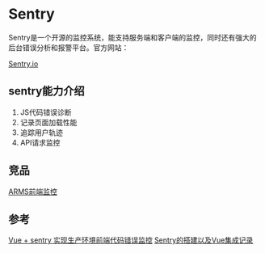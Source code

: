 # Sentry

Sentry是一个开源的监控系统，能支持服务端和客户端的监控，同时还有强大的后台错误分析和报警平台。官方网站： 

[Sentry.io](https://sentry.io)

## sentry能力介绍

1. JS代码错误诊断
2. 记录页面加载性能
3. 追踪用户轨迹
4. API请求监控

## 竞品

[ARMS前端监控](https://help.aliyun.com/document_detail/58652.htm)

## 参考

[Vue + sentry 实现生产环境前端代码错误监控](https://www.bianchengquan.com/article/226985.html)
[Sentry的搭建以及Vue集成记录](https://blog.calabash.top/Calabash/articles/5dd4b147d5cac700117dfbe2)